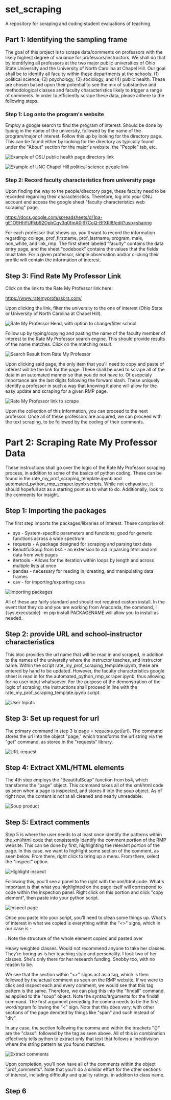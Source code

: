 # set_scraping
A repository for scraping and coding student evaluations of teaching

## Part 1: Identifying the sampling frame 

The goal of this project is to scrape data/comments on professors with the likely highest degree of variance for professors/instructors. We shall do that by identifying all professors at the two major public universities of Ohio State University and the University of North Carolina at Chapel Hill. Our goal shall be to identify all faculty within these departments at the schools: (1) political science, (2) psychology, (3) sociology, and (4) public health. These are chosen based upon their potential to see the mix of substantive and methodological classes and faculty characteristics likely to trigger a range of comments. In order to efficiently scrape these data, please adhere to the following steps. 

### Step 1: Log onto the program's website

Employ a google search to find the program of interest. Should be done by typing in the name of the university, followed by the name of the program/major of interest. Follow this up by looking for the directory page. This can be found either by looking for the directory as typically found under the "About" section for the major's website, the "People" tab, etc. 


![Example of OSU public health page directory link](osu_public_health_dir.png)

![Example of UNC Chapel Hill political science people link](unc_poli_sci_people.png)

### Step 2: Record faculty characteristics from university page 

Upon finding the way to the people/directory page, these faculty need to be recorded regarding their characteristics. Therefore, log into your ONU account and access the google sheet "faculty characteristics web scraping" page. 

https://docs.google.com/spreadsheets/d/1pa-gE1O9HhYUPkb92OphCqy3q0fmA0j67CoQ-BfXRl8/edit?usp=sharing

For each professor that shows up, you'll want to record the information regarding: college, prof_firstname, prof_lastname, program, male, non_white, and link_rmp. The first sheet labeled "faculty" contains the data entry page, and the sheet "codebook" contains the values that the fields must take. For a given professor, simple observation and/or clicking their profile will contain the information of interest. 

## Step 3: Find Rate My Professor Link 

Click on the link to the Rate My Professor link here: 

https://www.ratemyprofessors.com/

Upon clicking the link, filter the university to the one of interest (Ohio State or University of North Carolina at Chapel Hill).

![Rate My Professor Head, with option to change/filter school](rmp_header.png)

Follow up by typing/copying and pasting the name of the faculty member of interest to the Rate My Professor search engine. This should provide results of the name matches. Click on the matching result. 

![Search Result from Rate My Professor](rmp_search_result.png)

Upon clicking said page, the only item that you'll need to copy and paste of interest will be the link for the page. These shall be used to scrape all of the data in an automated manner so that you do not have to. Of esepcialy importance are the last digits following the forward slash. These uniquely identify a professor in such a way that knowing it alone will allow for the easy update and scraping for a given RMP page. 

![Rate My Professor link to scrape](rmp_page_prof.png)

Upon the collection of this information, you can proceed to the next professor. Once all of these professors are acquired, we can proceed with the text scraping, to be followed by the coding of their comments. 


# Part 2: Scraping Rate My Professor Data 

These instructions shall go over the logic of the Rate My Professor scraping process, in addition to some of the basics of python coding. These can be found in the rate_my_prof_scraping_template.ipynb and automated_python_rmp_scraper.ipynb scripts. While not exhaustive, it should hopefull act as a starting point as to what to do. Additionally, look to the comments for insight. 

## Step 1: Importing the packages 

The first step imports the packages/libraries of interest. These comprise of:

* sys - System-specific parameters and functions; good for generic functions across a wide spectrum 
* requests - A package designed for scraping and parsing text data 
* BeautifulSoup from bs4 - an extension to aid in parsing html and xml data from web pages 
* itertools - Allows for the iteration within loops by length and across multiple lists at once 
* pandas - necessary for reading in, creating, and manipulating data frames
* csv -  for importing/exporting csvs 

![Importing packages](fig1_import_pkgs.png)

All of these are fairly standard and should not required custom install. In the event that they do and you are working from Anaconda, the command,
!{sys.executable} -m pip install PACKAGENAME 
will allow you to install as needed. 

## Step 2: provide URL and school-instructor characteristics 

This bloc provides the url name that will be read in and scraped, in addition to the names of the university where the instructor teaches, and instructor name. Within the script rate_my_prof_scraping_template.ipynb, these are entered by hand to be updated. However, the faculty characteristics google sheet is read in for the automated_python_rmp_scraper.ipynb, thus allowing for no user input whatsoever. For the purpose of the demonstration of the logic of scraping, the instructions shall proceed in line with the rate_my_prof_scraping_template.ipynb script. 

![User Inputs](fig2_user_input.png)

## Step 3: Set up request for url 

The primary command in step 3 is page = requests.get(url). The command stores the url into the object "page," which transforms the url string via the "get" command, as stored in the "requests" library. 

![URL request](fig3_requests.png)

## Step 4: Extract XML/HTML elements 

The 4th step employs the "BeautifulSoup" function from bs4, which transforms the "page" object. This command takes all of the xml/html code as seen when a page is inspected, and stores it into the soup object. As of right now, the content is not at all cleaned and nearly unreadable.  

![Soup product](fig4soup.png)

## Step 5: Extract comments 

Step 5 is where the user needs to at least once identify the patterns within the xml/html code that consistently identify the comment portion of the RMP website. 
This can be done by first, highlighting the relevant portion of the page. In this case, we want to highlight some section of the comment, as seen below. From there, right click to bring up a menu. From there, select the "inspect" option. 

![Highlight inspect](click_inspect.png)

Following this, you'll see a panel to the right with the xml/html code. What's important is that what you highlighted on the page itself will correspond to code within the inspection panel. Right click on this portion and click "copy element", then paste into your python script. 

![Inspect page](page_inspection.png)

Once you paste into your script, you'll need to clean some things up. What's of interest in what we copied is everything within the "<>" signs, which in our case is -  <div class="Comments__StyledComments-dzzyvm-0 gRjWel">. Note the structure of the whole element copied and pasted over
  
 <div class="Comments__StyledComments-dzzyvm-0 gRjWel">Heavy weighted classes.  Would not recommend anyone to take her classes.  They're boring as is her teaching style and personality.  I took two of her classes.  She's only there for her research funding.  Snobby too, with no reason to be.</div>
 
  
 We see that the section within "<>" signs act as a tag, which is then followed by the actual comment as seen on the RMP website. If we were to click and inspect each and every comment, we would see that this tag pattern is the same. Therefore, we can plug this into the "findall" command, as applied to the "soup" object. Note the syntax/arguments for the findall command. The first argument preceding the comma needs to be the first word/ngram following the "<" sign. Note that this does vary, with other sections of the page denoted by things like "span" and such instead of "div". 
   
 In any case, the section following the comma and within the brackets "{}" are the "class": followed by the tag as seen above. All of this in combination effectively tells python to extract only that text that follows a line/division where the string pattern as you found matches. 
 
 ![Extract comments](fig5comments.png)
   
  Upon completion, you'll now have all of the comments within the object "prof_comments". Note that you'll do a similar effort for the other sections of interest, including difficulty and quality ratings, in addition to class name. 
   
## Step 6 




